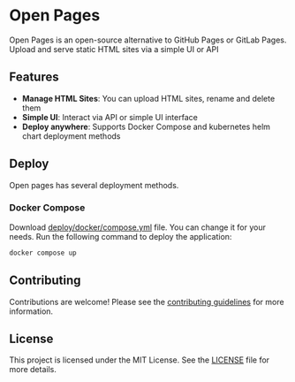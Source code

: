 # Open Pages

Open Pages is an open-source alternative to GitHub Pages or GitLab Pages. Upload and serve static HTML sites via a
simple UI or API

## Features

- **Manage HTML Sites**: You can upload HTML sites, rename and delete them
- **Simple UI**: Interact via API or simple UI interface
- **Deploy anywhere**: Supports Docker Compose and kubernetes helm chart deployment methods

## Deploy

Open pages has several deployment methods.

### Docker Compose

Download [deploy/docker/compose.yml](deploy/docker/compose.yml) file. You can change it for your needs. Run the
following command to deploy the application:

```bash
docker compose up
```

## Contributing

Contributions are welcome! Please see the [contributing guidelines](CONTRIBUTING.md) for more information.

## License

This project is licensed under the MIT License. See the [LICENSE](LICENSE) file for more details.

